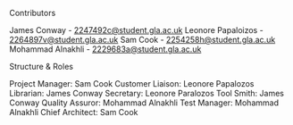 Contributors

James Conway - 2247492c@student.gla.ac.uk
Leonore Papaloizos - 2264897v@student.gla.ac.uk
Sam Cook - 2254258h@student.gla.ac.uk
Mohammad Alnakhli - 2229683a@student.gla.ac.uk

Structure & Roles

Project Manager: Sam Cook
Customer Liaison: Leonore Papalozos
Librarian: James Conway
Secretary: Leonore Paralozos
Tool Smith: James Conway
Quality Assuror: Mohammad Alnakhli
Test Manager: Mohammad Alnakhli
Chief Architect: Sam Cook